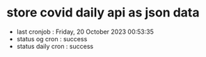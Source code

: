 # store covid daily api as json data

- last cronjob : Friday, 20 October 2023 00:53:35
- status og cron : success
- status daily cron : success
      
      